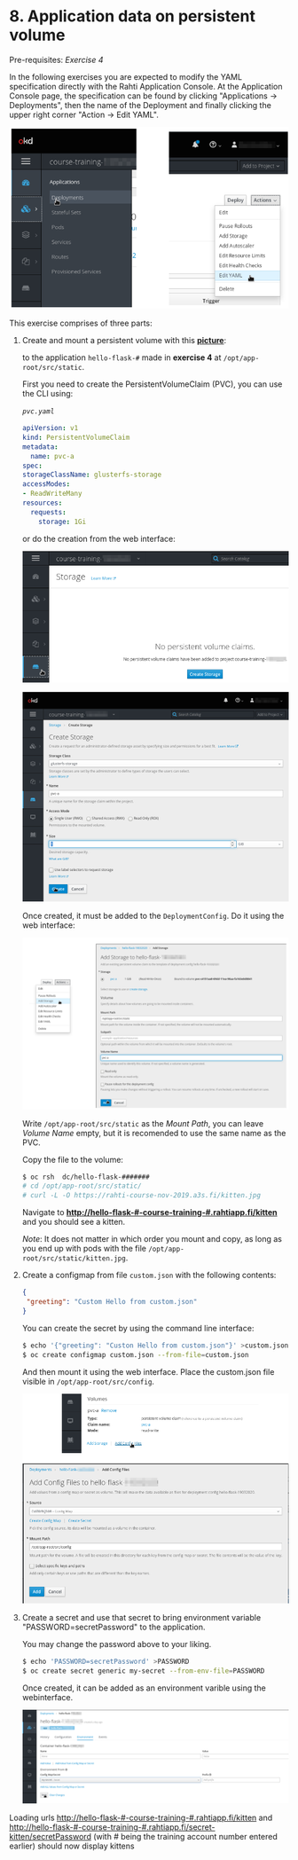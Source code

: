 # 8. Application data on persistent volume

Pre-requisites: *Exercise 4*

In the following exercises you are expected to modify the YAML specification directly with the Rahti Application Console. At the Application Console page, the specification can be found by clicking "Applications → Deployments", then the name of the Deployment and finally clicking the upper right corner "Action → Edit YAML".

![Edit YAML](img/Edit-YAML.png)

This exercise comprises of three parts:

1.  Create and mount a persistent volume with this **[picture](https://rahti-course-nov-2019.a3s.fi/kitten.jpg)**:

    to the application `hello-flask-#` made in **exercise 4** at `/opt/app-root/src/static`.

    First you need to create the PersistentVolumeClaim (PVC), you can use the CLI using:

    *`pvc.yaml`*
    ```yaml
    apiVersion: v1
    kind: PersistentVolumeClaim
    metadata:
      name: pvc-a
    spec:
    storageClassName: glusterfs-storage
    accessModes:
    - ReadWriteMany
    resources:
      requests:
        storage: 1Gi
    ```

    or do the creation from the web interface:

    ![Create Storage](img/Create-storage.png)

    ![Create Storage](img/Create-storage2.png)

    Once created, it must be added to the `DeploymentConfig`. Do it using the web interface:

    ![Add storage](img/Add-storage.png)

    Write `/opt/app-root/src/static` as the *Mount Path*, you can leave *Volume Name* empty, but it is recomended to use the same name as the PVC.

    Copy the file to the volume:

    ```bash
    $ oc rsh  dc/hello-flask-#######
    # cd /opt/app-root/src/static/
    # curl -L -O https://rahti-course-nov-2019.a3s.fi/kitten.jpg
    ```

    Navigate to **<http://hello-flask-#-course-training-#.rahtiapp.fi/kitten>** and
    you should see a kitten.

    *Note*: It does not matter in which order you mount and copy, as long as you
    end up with pods with the file `/opt/app-root/src/static/kitten.jpg`.

2.  Create a configmap from file `custom.json` with the following contents:

    ```json
    {
     "greeting": "Custom Hello from custom.json"
    }

    ```

    You can create the secret by using the command line interface:

    ```bash
    $ echo '{"greeting": "Custon Hello from custom.json"}' >custom.json
    $ oc create configmap custom.json --from-file=custom.json
    ```

    And then mount it using the web interface. Place the custom.json file visible in `/opt/app-root/src/config`.

    ![Add config files](img/Add-Config-files.png)

3.  Create a secret and use that secret to bring environment variable
    "PASSWORD=secretPassword" to the application.

    You may change the password above to your liking.

    ```bash
    $ echo 'PASSWORD=secretPassword' >PASSWORD
    $ oc create secret generic my-secret --from-env-file=PASSWORD
    ```

    Once created, it can be added as an environment varible using the webinterface.

    ![Add secret as environment variables](img/Add-Secret-Environment.png)

Loading urls <http://hello-flask-#-course-training-#.rahtiapp.fi/kitten> and <http://hello-flask-#-course-training-#.rahtiapp.fi/secret-kitten/secretPassword> (with # being the training account number entered earlier) should now display kittens


